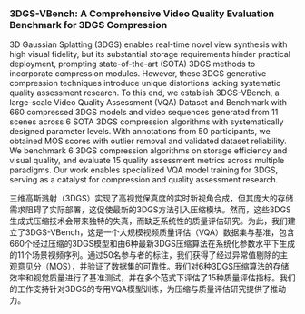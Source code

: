 ### 3DGS-VBench: A Comprehensive Video Quality Evaluation Benchmark for 3DGS Compression

3D Gaussian Splatting (3DGS) enables real-time novel view synthesis with high visual fidelity, but its substantial storage requirements hinder practical deployment, prompting state-of-the-art (SOTA) 3DGS methods to incorporate compression modules. However, these 3DGS generative compression techniques introduce unique distortions lacking systematic quality assessment research. To this end, we establish 3DGS-VBench, a large-scale Video Quality Assessment (VQA) Dataset and Benchmark with 660 compressed 3DGS models and video sequences generated from 11 scenes across 6 SOTA 3DGS compression algorithms with systematically designed parameter levels. With annotations from 50 participants, we obtained MOS scores with outlier removal and validated dataset reliability. We benchmark 6 3DGS compression algorithms on storage efficiency and visual quality, and evaluate 15 quality assessment metrics across multiple paradigms. Our work enables specialized VQA model training for 3DGS, serving as a catalyst for compression and quality assessment research.

三维高斯溅射（3DGS）实现了高视觉保真度的实时新视角合成，但其庞大的存储需求阻碍了实际部署，这促使最新的3DGS方法引入压缩模块。然而，这些3DGS生成式压缩技术会带来独特的失真，而缺乏系统性的质量评估研究。为此，我们建立了3DGS-VBench，这是一个大规模视频质量评估（VQA）数据集与基准，包含660个经过压缩的3DGS模型和由6种最新3DGS压缩算法在系统化参数水平下生成的11个场景视频序列。通过50名参与者的标注，我们获得了经过异常值剔除的主观意见分（MOS），并验证了数据集的可靠性。我们对6种3DGS压缩算法的存储效率和视觉质量进行了基准测试，并在多个范式下评估了15种质量评估指标。我们的工作支持针对3DGS的专用VQA模型训练，为压缩与质量评估研究提供了推动力。
